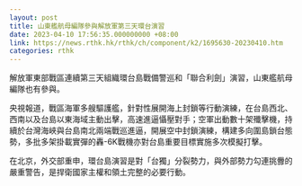 ```yaml
---
layout: post
title: 山東艦航母編隊參與解放軍第三天環台演習
date: 2023-04-10 17:56:35.000000000 +08:00
link: https://news.rthk.hk/rthk/ch/component/k2/1695630-20230410.htm
categories: rthk
---
```


解放軍東部戰區連續第三天組織環台島戰備警巡和「聯合利劍」演習，山東艦航母編隊也有參與。

央視報道，戰區海軍多艘驅護艦，針對性展開海上封鎖等行動演練，在台島西北、西南以及台島以東海域主動出擊，高速進逼懾壓對手；空軍出動數十架殲擊機，持續於台灣海峽與台島南北兩端戰巡進逼，開展空中封鎖演練，構建多向圍島鎖台態勢，多批多架掛載實彈的轟-6K戰機亦對台島重要目標實施多次模擬打擊。

在北京，外交部重申，環台島演習是對「台獨」分裂勢力，與外部勢力勾連挑釁的嚴重警告，是捍衛國家主權和領土完整的必要行動。
